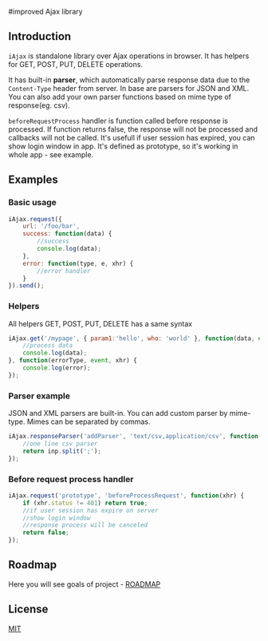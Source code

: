 #improved Ajax library
## Introduction

`iAjax` is standalone library over Ajax operations in browser. It has helpers for GET, POST, PUT, DELETE operations.

It has built-in **parser**, which automatically parse response data due to the `Content-Type` header from server. In base are parsers for JSON and XML. You can also add your own parser functions based on mime type of response(eg. csv).

`beforeRequestProcess` handler is function called before response is processed. If function returns false, the response will not be processed and callbacks will not be called. It's usefull if user session has expired, you can show login window in app. It's defined as prototype, so it's working in whole app - see example.

## Examples
### Basic usage
```javascript
iAjax.request({
	url: '/foo/bar',
	success: function(data) {
		//success
		console.log(data);
	},
	error: function(type, e, xhr) {
		//error handler
	}
}).send();
```
### Helpers
All helpers GET, POST, PUT, DELETE has a same syntax
```javascript
iAjax.get('/mypage', { param1:'hello', who: 'world' }, function(data, event, xhr) {
	//process data
	console.log(data);
}, function(errorType, event, xhr) {
	console.log(error);
});
```
### Parser example
JSON and XML parsers are built-in. You can add custom parser by mime-type. Mimes can be separated by commas.
```javascript
iAjax.responseParser('addParser', 'text/csv,application/csv', function(inp) {
	//one line csv parser
	return inp.split(';');
});
```
### Before request process handler
```javascript
iAjax.request('prototype', 'beforeProcessRequest', function(xhr) {
	if (xhr.status != 401) return true;
	//if user session has expire on server
	//show login window
	//response process will be canceled
	return false;
});
```

## Roadmap

Here you will see goals of project - [ROADMAP](https://github.com/mzahradnicek/iAjax/blob/master/ROADMAP.md)

## License
[MIT](http://opensource.org/licenses/MIT)
